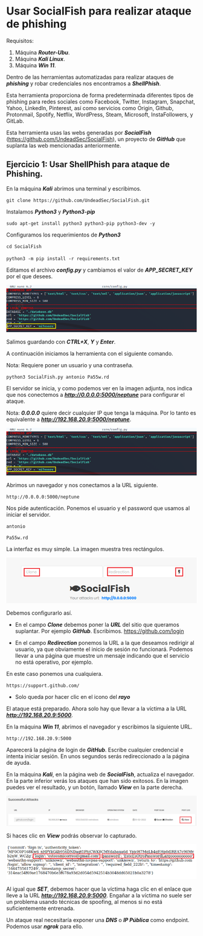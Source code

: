 #  Usar SocialFish para realizar ataque de phishing
   
  
Requisitos:
1. Máquina ***Router-Ubu***.
2. Máquina ***Kali Linux***.
3. Máquina ***Win 11***.


Dentro de las herramientas automatizadas para realizar ataques de ***phishing*** y robar credenciales nos encontramos a ***ShellPhish***.

Esta herramienta proporciona de forma predeterminada diferentes tipos de phishing para redes sociales como Facebook, Twitter, Instagram, Snapchat, Yahoo, LinkedIn, Pinterest, así como servicios como Origin, Github, Protonmail, Spotify, Netflix, WordPress, Steam, Microsoft, InstaFollowers, y GitLab.

Esta herramienta usas las webs generadas por ***SocialFish*** (https://github.com/UndeadSec/SocialFish), un proyecto de ***GitHub*** que suplanta las web mencionadas anteriormente.

## Ejercicio 1: Usar ShellPhish para ataque de Phishing.

En la máquina ***Kali*** abrimos una terminal y escribimos.
```
git clone https://github.com/UndeadSec/SocialFish.git
```

Instalamos ***Python3*** y ***Python3-pip***
```
sudo apt-get install python3 python3-pip python3-dev -y
```

Configuramos los requerimientos de ***Python3***
```
cd SocialFish

python3 -m pip install -r requirements.txt
```

Editamos el archivo ***config.py*** y cambiamos el valor de ***APP_SECRET_KEY*** por el que desees.

![APP_SECRET_KEY](../img/lab-07-B/202210021902.png)

Salimos guardando con ***CTRL+X***, ***Y*** y ***Enter***.

A continuación iniciamos la herramienta con el siguiente comando.

Nota: Requiere poner un usuario y una contraseña.
```
python3 SocialFish.py antonio Pa55w.rd
```

El servidor se inicia, y como podemos ver en la imagen adjunta, nos indica que nos conectemos a ***http://0.0.0.0:5000/neptune*** para configurar el ataque.

Nota: ***0.0.0.0*** quiere decir cualquier IP que tenga la máquina. Por lo tanto es equivalente a ***http://192.168.20.9:5000/neptune***.

![Servidor iniciado](../img/lab-07-B/202210021902.png)

Abrimos un navegador y nos conectamos a la URL siguiente.
```
http://0.0.0.0:5000/neptune
```

Nos pide autenticación. Ponemos el usuario y el password que usamos al iniciar el servidor.
```
antonio
```

```
Pa55w.rd
```

La interfaz es muy simple. La imagen muestra tres rectángulos.

![configuración](../img/lab-07-B/202210021941.png)

Debemos configurarlo así.

* En el campo ***Clone*** debemos poner la ***URL*** del sitio que queramos suplantar. Por ejemplo ***GitHub***. Escribimos.
https://github.com/login

* En el campo ***Redirection*** ponemos la URL a la que deseamos redirigir al usuario, ya que obviamente el inicio de sesión no funcionará. Podemos llevar a una página que muestre un mensaje indicando que el servicio no está operativo, por ejemplo.

En este caso ponemos una cualquiera.
```
https://support.github.com/
```

* Solo queda por hacer clic en el icono del ***rayo***

El ataque está preparado. Ahora solo hay que llevar a la víctima a la URL ***http://192.168.20.9:5000***.

En la máquina ***Win 11***, abrimos el navegador y escribimos la siguiente URL.
```
http://192.168.20.9:5000
```

Aparecerá la página de login de ***GitHub***. Escribe cualquier credencial e intenta iniciar sesión. En unos segundos serás redireccionado a la página de ayuda.

En la máquina ***Kali***, en la página web de ***SocialFish***, actualiza el navegador. En la parte inferior verás los ataques que han sido exitosos. En la imagen puedes ver el resultado, y un botón, llamado ***View*** en la parte derecha.

![Resultado](../img/lab-07-B/202210022052.png)

Si haces clic en ***View*** podrás observar lo capturado.

![Credenciales capturadas](../img/lab-07-B/202210022055.png)

Al igual que ***SET***, debemos hacer que la víctima haga clic en el enlace que lleve a la URL ***http://192.168.20.9:5000***. Engañar a la víctima no suele ser un problema usando técnicas de spoofing, al menos si no está suficientemente entrenada.

Un ataque real necesitaría exponer una ***DNS*** o ***IP Pública*** como endpoint. Podemos usar ***ngrok*** para ello.
